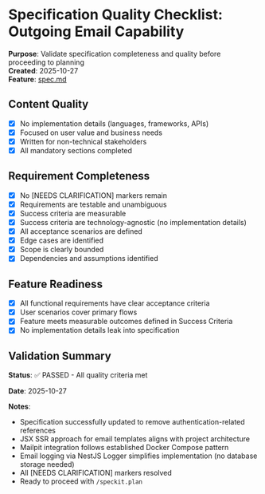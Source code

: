 # Specification Quality Checklist: Outgoing Email Capability

**Purpose**: Validate specification completeness and quality before proceeding to planning  
**Created**: 2025-10-27  
**Feature**: [spec.md](../spec.md)

## Content Quality

- [x] No implementation details (languages, frameworks, APIs)
- [x] Focused on user value and business needs
- [x] Written for non-technical stakeholders
- [x] All mandatory sections completed

## Requirement Completeness

- [x] No [NEEDS CLARIFICATION] markers remain
- [x] Requirements are testable and unambiguous
- [x] Success criteria are measurable
- [x] Success criteria are technology-agnostic (no implementation details)
- [x] All acceptance scenarios are defined
- [x] Edge cases are identified
- [x] Scope is clearly bounded
- [x] Dependencies and assumptions identified

## Feature Readiness

- [x] All functional requirements have clear acceptance criteria
- [x] User scenarios cover primary flows
- [x] Feature meets measurable outcomes defined in Success Criteria
- [x] No implementation details leak into specification

## Validation Summary

**Status**: ✅ PASSED - All quality criteria met

**Date**: 2025-10-27

**Notes**:
- Specification successfully updated to remove authentication-related references
- JSX SSR approach for email templates aligns with project architecture
- Mailpit integration follows established Docker Compose pattern
- Email logging via NestJS Logger simplifies implementation (no database storage needed)
- All [NEEDS CLARIFICATION] markers resolved
- Ready to proceed with `/speckit.plan`

